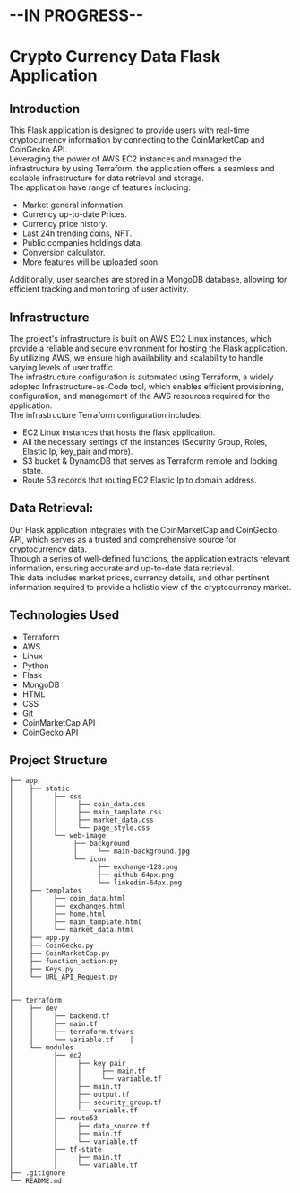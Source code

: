 # --IN PROGRESS--
#
# Crypto Currency Data Flask Application 

## Introduction
This Flask application is designed to provide users with real-time cryptocurrency information by connecting to the CoinMarketCap and CoinGecko API. \
Leveraging the power of AWS EC2 instances and managed the infrastructure by using Terraform, the application offers a seamless and scalable infrastructure for data retrieval and storage. \
The application have range of features including:
- Market general information.
- Currency up-to-date Prices.
- Currency price history.
- Last 24h trending coins, NFT.
- Public companies holdings data.
- Conversion calculator.
- More features will be uploaded soon.

Additionally, user searches are stored in a MongoDB database, allowing for efficient tracking and monitoring of user activity.

## Infrastructure
The project's infrastructure is built on AWS EC2 Linux instances, which provide a reliable and secure environment for hosting the Flask application. \
By utilizing AWS, we ensure high availability and scalability to handle varying levels of user traffic. \
The infrastructure configuration is automated using Terraform, a widely adopted Infrastructure-as-Code tool, which enables efficient provisioning, configuration, and management of the AWS resources required for the application.\
The infrastructure Terraform configuration includes:
- EC2 Linux instances that hosts the flask application.
- All the necessary settings of the instances (Security Group, Roles, Elastic Ip, key_pair and more).
- S3 bucket & DynamoDB that serves as Terraform remote and locking state.
- Route 53 records that routing EC2 Elastic Ip to domain address.

## Data Retrieval:
Our Flask application integrates with the CoinMarketCap and CoinGecko API, which serves as a trusted and comprehensive source for cryptocurrency data. \
Through a series of well-defined functions, the application extracts relevant information, ensuring accurate and up-to-date data retrieval.\
This data includes market prices, currency details, and other pertinent information required to provide a holistic view of the cryptocurrency market.

## Technologies Used
- Terraform
- AWS
- Linux 
- Python
- Flask
- MongoDB
- HTML
- CSS
- Git
- CoinMarketCap API
- CoinGecko API

## Project Structure
~~~
├── app
│    ├── static
│    │     ├── css
│    │     │     ├── coin_data.css
│    │     │     ├── main_tamplate.css
│    │     │     ├── market_data.css
│    │     │     └── page_style.css
│    │     └── web-image
│    │          ├── background
│    │          │     └── main-background.jpg
│    │          └── icon
│    │                ├── exchange-128.png
│    │                ├── github-64px.png
│    │                └── linkedin-64px.png
│    ├── templates
│    │     ├── coin_data.html
│    │     ├── exchanges.html
│    │     ├── home.html
│    │     ├── main_tamplate.html
│    │     └── market_data.html
│    ├── app.py 
│    ├── CoinGecko.py 
│    ├── CoinMarketCap.py
│    ├── function_action.py
│    ├── Keys.py
│    └── URL_API_Request.py
│    
│    
├── terraform
│    ├── dev
│    │     ├── backend.tf
│    │     ├── main.tf
│    │     ├── terraform.tfvars
│    │     └── variable.tf    │
│    └── modules
│          ├── ec2
│          │     ├── key_pair
│          │     │     ├── main.tf
│          │     │     └── variable.tf
│          │     ├── main.tf
│          │     ├── output.tf
│          │     ├── security_group.tf
│          │     └── variable.tf
│          ├── route53
│          │     ├── data_source.tf
│          │     ├── main.tf
│          │     └── variable.tf
│          ├── tf-state
│          │     ├── main.tf
│          │     └── variable.tf
├── .gitignore
└── README.md

~~~